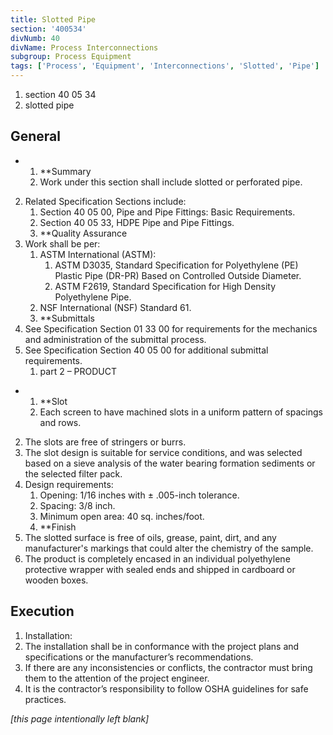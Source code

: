 ```yaml
---
title: Slotted Pipe
section: '400534'
divNumb: 40
divName: Process Interconnections
subgroup: Process Equipment
tags: ['Process', 'Equipment', 'Interconnections', 'Slotted', 'Pipe']
---
```


   1. section 40 05 34
   1. slotted pipe

## General


* 
	1. **Summary
   1. Work under this section shall include slotted or perforated pipe. 
2. Related Specification Sections include:
	1. Section 40 05 00, Pipe and Pipe Fittings: Basic Requirements.
	2. Section 40 05 33, HDPE Pipe and Pipe Fittings.
	3. **Quality Assurance
3. Work shall be per:
	1. ASTM International (ASTM):
		1. ASTM D3035, Standard Specification for Polyethylene (PE) Plastic Pipe (DR-PR) Based on Controlled Outside Diameter.
		2. ASTM F2619, Standard Specification for High Density Polyethylene Pipe.
	2. NSF International (NSF) Standard 61.
	3. **Submittals
4. See Specification Section 01 33 00 for requirements for the mechanics and administration of the submittal process.
5. See Specification Section 40 05 00 for additional submittal requirements. 
   1. part 2 – PRODUCT

* 
	1. **Slot
   1. Each screen to have machined slots in a uniform pattern of spacings and rows.
2. The slots are free of stringers or burrs. 
3. The slot design is suitable for service conditions, and was selected based on a sieve analysis of the water bearing formation sediments or the selected filter pack.
4. Design requirements:
	1. Opening: 1/16 inches with ± .005-inch tolerance.
	2. Spacing: 3/8 inch.
	3. Minimum open area: 40 sq. inches/foot. 
	4. **Finish
5. The slotted surface is free of oils, grease, paint, dirt, and any manufacturer's markings that could alter the chemistry of the sample. 
6. The product is completely encased in an individual polyethylene protective wrapper with sealed ends and shipped in cardboard or wooden boxes.


## Execution

   1. Installation:
2. The installation shall be in conformance with the project plans and specifications or the manufacturer’s recommendations. 
3. If there are any inconsistencies or conflicts, the contractor must bring them to the attention of the project engineer.
4. It is the contractor’s responsibility to follow OSHA guidelines for safe practices.

*[this page intentionally left blank]*

